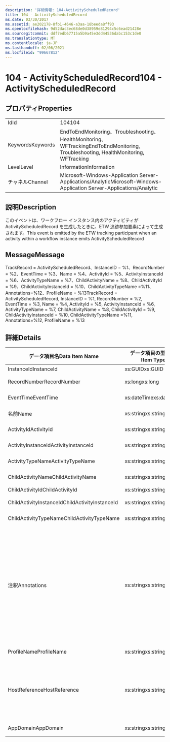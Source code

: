 ```yaml
---
description: '詳細情報: 104-ActivityScheduledRecord'
title: 104 - ActivityScheduledRecord
ms.date: 03/30/2017
ms.assetid: ae202178-8fb1-4646-a3aa-18beeda8ff93
ms.openlocfilehash: 9d52dac3ec68de0d38959e81294c5c6ead21428e
ms.sourcegitcommit: ddf7edb67715a5b9a45e3dd44536dabc153c1de0
ms.translationtype: MT
ms.contentlocale: ja-JP
ms.lasthandoff: 02/06/2021
ms.locfileid: "99667812"
---
```

# <a name="104---activityscheduledrecord"></a><span data-ttu-id="af44d-103">104 - ActivityScheduledRecord</span><span class="sxs-lookup"><span data-stu-id="af44d-103">104 - ActivityScheduledRecord</span></span>

## <a name="properties"></a><span data-ttu-id="af44d-104">プロパティ</span><span class="sxs-lookup"><span data-stu-id="af44d-104">Properties</span></span>  
  
|||  
|-|-|  
|<span data-ttu-id="af44d-105">Id</span><span class="sxs-lookup"><span data-stu-id="af44d-105">Id</span></span>|<span data-ttu-id="af44d-106">104</span><span class="sxs-lookup"><span data-stu-id="af44d-106">104</span></span>|  
|<span data-ttu-id="af44d-107">Keywords</span><span class="sxs-lookup"><span data-stu-id="af44d-107">Keywords</span></span>|<span data-ttu-id="af44d-108">EndToEndMonitoring、Troubleshooting、HealthMonitoring、WFTracking</span><span class="sxs-lookup"><span data-stu-id="af44d-108">EndToEndMonitoring, Troubleshooting, HealthMonitoring, WFTracking</span></span>|  
|<span data-ttu-id="af44d-109">Level</span><span class="sxs-lookup"><span data-stu-id="af44d-109">Level</span></span>|<span data-ttu-id="af44d-110">Information</span><span class="sxs-lookup"><span data-stu-id="af44d-110">Information</span></span>|  
|<span data-ttu-id="af44d-111">チャネル</span><span class="sxs-lookup"><span data-stu-id="af44d-111">Channel</span></span>|<span data-ttu-id="af44d-112">Microsoft-Windows-Application Server-Applications/Analytic</span><span class="sxs-lookup"><span data-stu-id="af44d-112">Microsoft-Windows-Application Server-Applications/Analytic</span></span>|  
  
## <a name="description"></a><span data-ttu-id="af44d-113">説明</span><span class="sxs-lookup"><span data-stu-id="af44d-113">Description</span></span>  

 <span data-ttu-id="af44d-114">このイベントは、ワークフロー インスタンス内のアクティビティが ActivityScheduledRecord を生成したときに、ETW 追跡参加要素によって生成されます。</span><span class="sxs-lookup"><span data-stu-id="af44d-114">This event is emitted by the ETW tracking participant when an activity within a workflow instance emits ActivityScheduledRecord</span></span>  
  
## <a name="message"></a><span data-ttu-id="af44d-115">Message</span><span class="sxs-lookup"><span data-stu-id="af44d-115">Message</span></span>  

 <span data-ttu-id="af44d-116">TrackRecord = ActivityScheduledRecord、InstanceID = %1、RecordNumber = %2、EventTime = %3、Name = %4、ActivityId = %5、ActivityInstanceId = %6、ActivityTypeName = %7、ChildActivityName = %8、ChildActivityId = %9、ChildActivityInstanceId = %10、ChildActivityTypeName =%11、Annotations=%12、ProfileName = %13</span><span class="sxs-lookup"><span data-stu-id="af44d-116">TrackRecord = ActivityScheduledRecord, InstanceID = %1,  RecordNumber = %2, EventTime = %3, Name = %4, ActivityId = %5, ActivityInstanceId = %6, ActivityTypeName = %7, ChildActivityName = %8, ChildActivityId = %9, ChildActivityInstanceId = %10, ChildActivityTypeName =%11, Annotations=%12, ProfileName = %13</span></span>  
  
## <a name="details"></a><span data-ttu-id="af44d-117">詳細</span><span class="sxs-lookup"><span data-stu-id="af44d-117">Details</span></span>  
  
|<span data-ttu-id="af44d-118">データ項目名</span><span class="sxs-lookup"><span data-stu-id="af44d-118">Data Item Name</span></span>|<span data-ttu-id="af44d-119">データ項目の型</span><span class="sxs-lookup"><span data-stu-id="af44d-119">Data Item Type</span></span>|<span data-ttu-id="af44d-120">説明</span><span class="sxs-lookup"><span data-stu-id="af44d-120">Description</span></span>|  
|--------------------|--------------------|-----------------|  
|<span data-ttu-id="af44d-121">InstanceId</span><span class="sxs-lookup"><span data-stu-id="af44d-121">InstanceId</span></span>|<span data-ttu-id="af44d-122">xs:GUID</span><span class="sxs-lookup"><span data-stu-id="af44d-122">xs:GUID</span></span>|<span data-ttu-id="af44d-123">ワークフローのインスタンス ID</span><span class="sxs-lookup"><span data-stu-id="af44d-123">The instance id for the workflow</span></span>|  
|<span data-ttu-id="af44d-124">RecordNumber</span><span class="sxs-lookup"><span data-stu-id="af44d-124">RecordNumber</span></span>|<span data-ttu-id="af44d-125">xs:long</span><span class="sxs-lookup"><span data-stu-id="af44d-125">xs:long</span></span>|<span data-ttu-id="af44d-126">生成されたレコードのシーケンス番号</span><span class="sxs-lookup"><span data-stu-id="af44d-126">The sequence number of the emitted record</span></span>|  
|<span data-ttu-id="af44d-127">EventTime</span><span class="sxs-lookup"><span data-stu-id="af44d-127">EventTime</span></span>|<span data-ttu-id="af44d-128">xs:dateTime</span><span class="sxs-lookup"><span data-stu-id="af44d-128">xs:dateTime</span></span>|<span data-ttu-id="af44d-129">イベントの生成時刻 (UTC)</span><span class="sxs-lookup"><span data-stu-id="af44d-129">The time in UTC when the event was emitted</span></span>|  
|<span data-ttu-id="af44d-130">名前</span><span class="sxs-lookup"><span data-stu-id="af44d-130">Name</span></span>|<span data-ttu-id="af44d-131">xs:string</span><span class="sxs-lookup"><span data-stu-id="af44d-131">xs:string</span></span>|<span data-ttu-id="af44d-132">子アクティビティをスケジュールしたアクティビティの名前</span><span class="sxs-lookup"><span data-stu-id="af44d-132">The name of the activity that scheduled the child activity</span></span>|  
|<span data-ttu-id="af44d-133">ActivityId</span><span class="sxs-lookup"><span data-stu-id="af44d-133">ActivityId</span></span>|<span data-ttu-id="af44d-134">xs:string</span><span class="sxs-lookup"><span data-stu-id="af44d-134">xs:string</span></span>|<span data-ttu-id="af44d-135">子アクティビティをスケジュールしたアクティビティの ID</span><span class="sxs-lookup"><span data-stu-id="af44d-135">The id of the activity that scheduled the child activity</span></span>|  
|<span data-ttu-id="af44d-136">ActivityInstanceId</span><span class="sxs-lookup"><span data-stu-id="af44d-136">ActivityInstanceId</span></span>|<span data-ttu-id="af44d-137">xs:string</span><span class="sxs-lookup"><span data-stu-id="af44d-137">xs:string</span></span>|<span data-ttu-id="af44d-138">子アクティビティをスケジュールしたアクティビティのインスタンス ID</span><span class="sxs-lookup"><span data-stu-id="af44d-138">The instance id of the activity that scheduled the child activity</span></span>|  
|<span data-ttu-id="af44d-139">ActivityTypeName</span><span class="sxs-lookup"><span data-stu-id="af44d-139">ActivityTypeName</span></span>|<span data-ttu-id="af44d-140">xs:string</span><span class="sxs-lookup"><span data-stu-id="af44d-140">xs:string</span></span>|<span data-ttu-id="af44d-141">操作のキャンセルを要求したアクティビティの型</span><span class="sxs-lookup"><span data-stu-id="af44d-141">The type of the activity that requested the cancel operation</span></span>|  
|<span data-ttu-id="af44d-142">ChildActivityName</span><span class="sxs-lookup"><span data-stu-id="af44d-142">ChildActivityName</span></span>|<span data-ttu-id="af44d-143">xs:string</span><span class="sxs-lookup"><span data-stu-id="af44d-143">xs:string</span></span>|<span data-ttu-id="af44d-144">スケジュール済みアクティビティの名前</span><span class="sxs-lookup"><span data-stu-id="af44d-144">The name of the scheduled activity</span></span>|  
|<span data-ttu-id="af44d-145">ChildActivityId</span><span class="sxs-lookup"><span data-stu-id="af44d-145">ChildActivityId</span></span>|<span data-ttu-id="af44d-146">xs:string</span><span class="sxs-lookup"><span data-stu-id="af44d-146">xs:string</span></span>|<span data-ttu-id="af44d-147">スケジュール済みアクティビティの ID</span><span class="sxs-lookup"><span data-stu-id="af44d-147">The id of the scheduled activity</span></span>|  
|<span data-ttu-id="af44d-148">ChildActivityInstanceId</span><span class="sxs-lookup"><span data-stu-id="af44d-148">ChildActivityInstanceId</span></span>|<span data-ttu-id="af44d-149">xs:string</span><span class="sxs-lookup"><span data-stu-id="af44d-149">xs:string</span></span>|<span data-ttu-id="af44d-150">スケジュール済みアクティビティのインスタンス ID</span><span class="sxs-lookup"><span data-stu-id="af44d-150">The instance id of the scheduled activity</span></span>|  
|<span data-ttu-id="af44d-151">ChildActivityTypeName</span><span class="sxs-lookup"><span data-stu-id="af44d-151">ChildActivityTypeName</span></span>|<span data-ttu-id="af44d-152">xs:string</span><span class="sxs-lookup"><span data-stu-id="af44d-152">xs:string</span></span>|<span data-ttu-id="af44d-153">スケジュール済みアクティビティの型</span><span class="sxs-lookup"><span data-stu-id="af44d-153">The type of the scheduled activity</span></span>|  
|<span data-ttu-id="af44d-154">注釈</span><span class="sxs-lookup"><span data-stu-id="af44d-154">Annotations</span></span>|<span data-ttu-id="af44d-155">xs:string</span><span class="sxs-lookup"><span data-stu-id="af44d-155">xs:string</span></span>|<span data-ttu-id="af44d-156">このイベントに追加された注釈。</span><span class="sxs-lookup"><span data-stu-id="af44d-156">The annotations that were added to this event.</span></span>  <span data-ttu-id="af44d-157">値は、annotationValue 形式の xml 要素に格納され \<items> \< item  name = "annotationName" type="System.String"> \</item> \</items> ます。</span><span class="sxs-lookup"><span data-stu-id="af44d-157">The values are stored in an xml element in the format \<items>\< item  name = "annotationName" type="System.String">annotationValue\</item>\</items>.</span></span>  <span data-ttu-id="af44d-158">注釈が指定されていない場合、文字列にはが含まれ \<items/> ます。</span><span class="sxs-lookup"><span data-stu-id="af44d-158">If no annotations are specified then the string contains \<items/>.</span></span> <span data-ttu-id="af44d-159">ETW イベントのサイズは、ETW バッファーのサイズまたは ETW イベントの最大ペイロードに制限されます。</span><span class="sxs-lookup"><span data-stu-id="af44d-159">The ETW event size is limited by the ETW buffer size or the max payload for an ETW event.</span></span> <span data-ttu-id="af44d-160">イベントのサイズが ETW の制限を超えると、注釈が削除され、注釈の値が... に置き換えられて、イベントが切り捨てられます。 \<items> \</items></span><span class="sxs-lookup"><span data-stu-id="af44d-160">If the size of the event exceeds the ETW limits, then the event is truncated by dropping the annotations and replacing the annotation value with \<items>...\</items>.</span></span>|  
|<span data-ttu-id="af44d-161">ProfileName</span><span class="sxs-lookup"><span data-stu-id="af44d-161">ProfileName</span></span>|<span data-ttu-id="af44d-162">xs:string</span><span class="sxs-lookup"><span data-stu-id="af44d-162">xs:string</span></span>|<span data-ttu-id="af44d-163">このイベントを生成した追跡プロファイルの名前</span><span class="sxs-lookup"><span data-stu-id="af44d-163">The name or the tracking profile that resulted in this event being emitted</span></span>|  
|<span data-ttu-id="af44d-164">HostReference</span><span class="sxs-lookup"><span data-stu-id="af44d-164">HostReference</span></span>|<span data-ttu-id="af44d-165">xs:string</span><span class="sxs-lookup"><span data-stu-id="af44d-165">xs:string</span></span>|<span data-ttu-id="af44d-166">Web ホスト サービスの場合は、このフィールドにより、サービスが Web 階層内で一意に識別されます。</span><span class="sxs-lookup"><span data-stu-id="af44d-166">For web hosted services, this field uniquely identifies the service in the web hierarchy.</span></span>  <span data-ttu-id="af44d-167">この形式は、' Web サイト名アプリケーションの仮想パス&#124;サービスの仮想パス&#124;ServiceName ' として定義されています。例: ' Default Web Site/電卓 '&#124;&#124;</span><span class="sxs-lookup"><span data-stu-id="af44d-167">Its format is defined as 'Web Site Name Application Virtual Path&#124;Service Virtual Path&#124;ServiceName' Example: 'Default Web Site/CalculatorApplication&#124;/CalculatorService.svc&#124;CalculatorService'</span></span>|  
|<span data-ttu-id="af44d-168">AppDomain</span><span class="sxs-lookup"><span data-stu-id="af44d-168">AppDomain</span></span>|<span data-ttu-id="af44d-169">xs:string</span><span class="sxs-lookup"><span data-stu-id="af44d-169">xs:string</span></span>|<span data-ttu-id="af44d-170">AppDomain.CurrentDomain.FriendlyName で返される文字列。</span><span class="sxs-lookup"><span data-stu-id="af44d-170">The string returned by AppDomain.CurrentDomain.FriendlyName.</span></span>|
